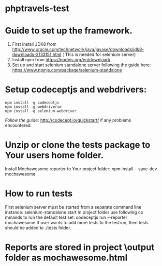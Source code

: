 # phptravels-test

# Guide to set up the framework.
1. First install JDK8 from http://www.oracle.com/technetwork/java/javase/downloads/jdk8-downloads-2133151.html ( This is needed for selenium server)
2. Install npm from https://nodejs.org/en/download/
3. Set up and start selenium standalone server following the guide here: https://www.npmjs.com/package/selenium-standalone

# Setup codeceptjs and webdrivers:
	npm install -g codeceptjs
	npm install -g webdriverio
	npm install -g selenium-webdriver

*Follow the guide:* http://codecept.io/quickstart/ if any problems encountered.


# Unzip or clone the tests package to Your users home folder.
Install Mochawesome reporter to Your project folder:
	npm install --save-dev mochawesome

# How to run tests
First selenium server must be started from a separate command line instance:
	selenium-standalone start
In project folder use following co mmands to run the default test set:
	codeceptjs run --reporter mochawesome
If user wants to add more tests to the testrun, then tests should be added to ./tests folder.

# Reports are stored in project \output folder as mochawesome.html


